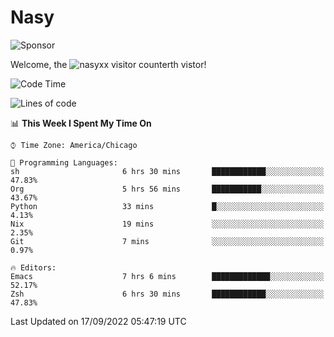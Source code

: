 # Nasy

<!--
<p align="center">
<img height="200" src="https://github-readme-stats.vercel.app/api?username=nasyxx&count_private=true&show_icons=true&theme=dracula&include_all_commits=true"/>
<img height="200" src="https://github-readme-stats.vercel.app/api/top-langs/?username=nasyxx&theme=dracula&hide=html,jupyter+notebook&count_private=true&show_icons=true"/>
</p>

  
----------------
-->

![Sponsor](https://img.shields.io/static/v1.svg?label=Sponsor&message=%E2%9D%A4&logo=GitHub&style=flat&color=pink)
 
Welcome, the ![nasyxx visitor counter](https://count.getloli.com/get/@nasyxx?theme=rule34)th vistor!
 
<!--START_SECTION:waka-->
![Code Time](http://img.shields.io/badge/Code%20Time-2%2C632%20hrs%2047%20mins-blue)

![Lines of code](https://img.shields.io/badge/From%20Hello%20World%20I%27ve%20Written-5%20Million%20lines%20of%20code-blue)

📊 **This Week I Spent My Time On** 

```text
⌚︎ Time Zone: America/Chicago

💬 Programming Languages: 
sh                       6 hrs 30 mins       ████████████░░░░░░░░░░░░░   47.83% 
Org                      5 hrs 56 mins       ███████████░░░░░░░░░░░░░░   43.67% 
Python                   33 mins             █░░░░░░░░░░░░░░░░░░░░░░░░   4.13% 
Nix                      19 mins             ░░░░░░░░░░░░░░░░░░░░░░░░░   2.35% 
Git                      7 mins              ░░░░░░░░░░░░░░░░░░░░░░░░░   0.97%

🔥 Editors: 
Emacs                    7 hrs 6 mins        █████████████░░░░░░░░░░░░   52.17% 
Zsh                      6 hrs 30 mins       ████████████░░░░░░░░░░░░░   47.83%

```


 Last Updated on 17/09/2022 05:47:19 UTC
<!--END_SECTION:waka-->

<!-- ![visitors](https://visitor-badge.laobi.icu/badge?page_id=nasyxx.nasyxx) -->
